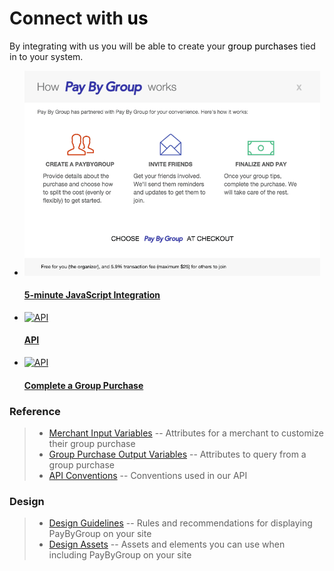 <div class="info_unit">
  <h1>Connect with <span style="color:black;">us</span> </h1>
  <p>By integrating with us you will be able to create your <span style="color:black;">group purchases</span> tied in to your system.</p>
</div>

<ul id="squares">
      <li style="margin-right:7px;">
        <a href="/js_integration">
          <img alt="JavaScript Integration" src="/images/popup.png">
          <h4>5-minute JavaScript Integration</h4>
        </a>
      </li>
      <li style="margin-right:7px;">
        <a href="/pbgapis">
          <img alt="API" src="/images/api.jpg">
          <h4>API</h4>
        </a>
      </li>
      <li>
        <a href="/group_purchase_complete_with_api">
          <img alt="API" src="/images/complete.png">
          <h4>Complete a Group Purchase</h4>
        </a>
      </li>
  </ul>

### Reference
>- [Merchant Input Variables](/merchant_input_variables)  --  Attributes for a merchant to customize their group purchase
>- [Group Purchase Output Variables](/group_purchase_output_variables)  --  Attributes to query from a group purchase
>- [API Conventions](/api_conventions)  --  Conventions used in our API

### Design
>- [Design Guidelines](/design_guidelines)  --  Rules and recommendations for displaying PayByGroup on your site
>- [Design Assets](/design_assets)  --  Assets and elements you can use when including PayByGroup on your site
